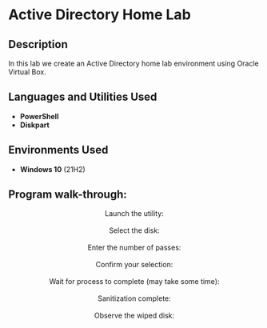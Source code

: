 <h1>Active Directory Home Lab</h1>

<h2>Description</h2>
In this lab we create an Active Directory home lab environment using Oracle Virtual Box.

<br />


<h2>Languages and Utilities Used</h2>

- <b>PowerShell</b> 
- <b>Diskpart</b>

<h2>Environments Used </h2>

- <b>Windows 10</b> (21H2)

<h2>Program walk-through:</h2>

<p align="center">
Launch the utility: <br/>
<img src=""/>
<br />
<br />
Select the disk:  <br/>
<img src=""/>
<br />
<br />
Enter the number of passes: <br/>
<img src=""/>
<br />
<br />
Confirm your selection:  <br/>
<img src=""/>
<br />
<br />
Wait for process to complete (may take some time):  <br/>
<img src=""/>
<br />
<br />
Sanitization complete:  <br/>
<img src=""/>
<br />
<br />
Observe the wiped disk:  <br/>
<img src=""/>
</p>
